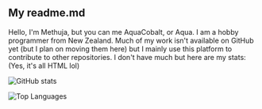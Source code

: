 ## My readme.md

Hello, I'm Methuja, but you can me AquaCobalt, or Aqua. I am a hobby programmer from New Zealand. Much of my work isn't available on GitHub yet (but I plan on moving them here) but I mainly use this platform to contribute to other repositories. I don't have much but here are my stats: (Yes, it's all HTML lol)

![GitHub stats](https://github-readme-stats.vercel.app/api?username=aquacobalt&show_icons=true&theme=dark)

![Top Languages](https://github-readme-stats.vercel.app/api/top-langs/?username=aquacobalt&layout=compact&theme=dark)

